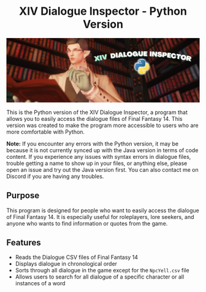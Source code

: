 
<h1 align="center">XIV Dialogue Inspector - Python Version </h1> 
<p align="center"> 
  <img src="pythonimg.png" alt="alt text" width="600">
</p>

This is the Python version of the XIV Dialogue Inspector, a program that allows you to easily access the dialogue files of Final Fantasy 14. This version was created to make the program more accessible to users who are more comfortable with Python.

**Note:** If you encounter any errors with the Python version, it may be because it is not currently synced up with the Java version in terms of code content. If you experience any issues with syntax errors in dialogue files, trouble getting a name to show up in your files, or anything else, please open an issue and try out the Java version first. You can also contact me on Discord if you are having any troubles.

## Purpose

This program is designed for people who want to easily access the dialogue of Final Fantasy 14. It is especially useful for roleplayers, lore seekers, and anyone who wants to find information or quotes from the game.

## Features

- Reads the Dialogue CSV files of Final Fantasy 14
- Displays dialogue in chronological order
- Sorts through all dialogue in the game except for the `NpcYell.csv` file
- Allows users to search for all dialogue of a specific character or all instances of a word
